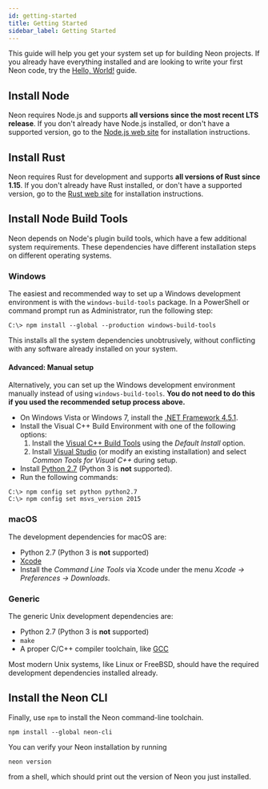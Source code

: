 ```yaml
---
id: getting-started
title: Getting Started
sidebar_label: Getting Started
---
```


This guide will help you get your system set up for building Neon projects. If you already have everything installed and are looking to write your first Neon code, try the [Hello, World!](../hello-world/) guide.

## Install Node

Neon requires Node.js and supports **all versions since the most recent LTS release**. If you don't already have Node.js installed, or don't have a supported version, go to the [Node.js web site](https://nodejs.org/) for installation instructions.

## Install Rust

Neon requires Rust for development and supports **all versions of Rust since 1.15**. If you don't already have Rust installed, or don't have a supported version, go to the [Rust web site](https://www.rust-lang.org/install.html) for installation instructions.

## Install Node Build Tools

Neon depends on Node's plugin build tools, which have a few additional system requirements. These dependencies have different installation steps on different operating systems.

### Windows
<div id="windows-installation-instructions" class="toggle toggle-disabled">

The easiest and recommended way to set up a Windows development environment is with the `windows-build-tools` package. In a PowerShell or command prompt run as Administrator, run the following step:

```shell
C:\> npm install --global --production windows-build-tools
```

This installs all the system dependencies unobtrusively, without conflicting with any software already installed on your system.

#### Advanced: Manual setup
<div class="toggle toggle-disabled">

Alternatively, you can set up the Windows development environment manually instead of using `windows-build-tools`. **You do not need to do this if you used the recommended setup process above.**

  * On Windows Vista or Windows 7, install the [.NET Framework 4.5.1](http://www.microsoft.com/en-us/download/details.aspx?id=40773).
  * Install the Visual C++ Build Environment with one of the following options:
    1. Install the [Visual C++ Build Tools](http://landinghub.visualstudio.com/visual-cpp-build-tools) using the _Default Install_ option.
    1. Install [Visual Studio](https://www.visualstudio.com/products/visual-studio-community-vs) (or modify an existing installation) and select _Common Tools for Visual C++_ during setup.
  * Install [Python 2.7](https://www.python.org/downloads/) (Python 3 is **not** supported).
  * Run the following commands:

```shell
C:\> npm config set python python2.7
C:\> npm config set msvs_version 2015
```
</div>
</div>

<script>
$(function() {
  if (navigator.platform.startsWith("Win")) {
    $('#windows-installation-instructions').toggleClass('toggle-disabled');
  }
})
</script>

### macOS
<div id="macos-installation-instructions" class="toggle toggle-disabled">

The development dependencies for macOS are:

  * Python 2.7 (Python 3 is **not** supported)
  * [Xcode](https://developer.apple.com/xcode/download/)
  * Install the _Command Line Tools_ via Xcode under the menu _Xcode &rarr; Preferences &rarr; Downloads_.
</div>

<script>
$(function() {
  if (navigator.platform.startsWith("Mac"))
    $('#macos-installation-instructions').toggleClass('toggle-disabled');
})
</script>

### Generic
<div id="generic-installation-instructions" class="toggle toggle-disabled">

The generic Unix development dependencies are:

  * Python 2.7 (Python 3 is **not** supported)
  * `make`
  * A proper C/C++ compiler toolchain, like [GCC](https://gcc.gnu.org/)

Most modern Unix systems, like Linux or FreeBSD, should have the required development dependencies installed already.
</div>

<script>
$(function() {
  if (!navigator.platform.startsWith("Win") && !navigator.platform.startsWith("Mac"))
    $('#generic-installation-instructions').toggleClass('toggle-disabled');
})
</script>

## Install the Neon CLI

Finally, use `npm` to install the Neon command-line toolchain.

```shell
npm install --global neon-cli
```

You can verify your Neon installation by running

```shell
neon version
```

from a shell, which should print out the version of Neon you just installed.